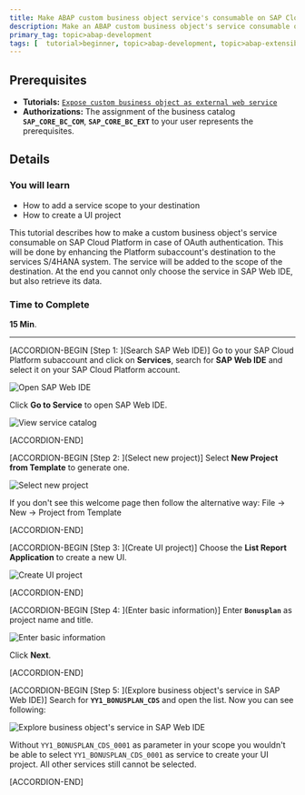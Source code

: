 ```yaml
---
title: Make ABAP custom business object service's consumable on SAP Cloud Platform via OAuth
description: Make an ABAP custom business object's service consumable on SAP Cloud Platform via OAuth. Enhancing the Platform subaccount's destination to the services S/4HANA system.
primary_tag: topic>abap-development
tags: [  tutorial>beginner, topic>abap-development, topic>abap-extensibility ]
---
```


## Prerequisites  
- **Tutorials:** [`Expose custom business object as external web service`](https://www.sap.com/developer/tutorials/abap-custom-ui-business-object.html)
- **Authorizations:** The assignment of the business catalog **`SAP_CORE_BC_COM`**, **`SAP_CORE_BC_EXT`** to your user represents the prerequisites.


## Details
### You will learn
- How to add a service scope to your destination
- How to create a UI project

This tutorial describes how to make a custom business object's service consumable on SAP Cloud Platform in case of OAuth authentication. This will be done by enhancing the Platform subaccount's destination to the services S/4HANA system. The service will be added to the scope of the destination. At the end you cannot only choose the service in SAP Web IDE, but also retrieve its data.

### Time to Complete
**15 Min**.

---


[ACCORDION-BEGIN [Step 1: ](Search SAP Web IDE)]
Go to your SAP Cloud Platform subaccount and click on **Services**, search for **SAP Web IDE** and select it on your SAP Cloud Platform account.

![Open SAP Web IDE](webide1.png)

Click **Go to Service** to open SAP Web IDE.

![View service catalog](sapcp.png)

[ACCORDION-END]

[ACCORDION-BEGIN [Step 2: ](Select new project)]
Select **New Project from Template** to generate one.

![Select new project](webide.png)

If you don't see this welcome page then follow the alternative way:
File -> New -> Project from Template


[ACCORDION-END]

[ACCORDION-BEGIN [Step 3: ](Create UI project)]
Choose the **List Report Application** to create a new UI.

![Create UI project](next.png)

[ACCORDION-END]

[ACCORDION-BEGIN [Step 4: ](Enter basic information)]
Enter **`Bonusplan`** as project name and title.

![Enter basic information](bonusplan.png)

Click **Next**.

[ACCORDION-END]

[ACCORDION-BEGIN [Step 5: ](Explore business object's service in SAP Web IDE)]
Search for **`YY1_BONUSPLAN_CDS`** and open the list. Now you can see following:

![Explore business object's service in SAP Web IDE](list2.png)

Without `YY1_BONUSPLAN_CDS_0001` as parameter in your scope you wouldn't be able to select `YY1_BONUSPLAN_CDS_0001` as service to create your UI project. All other services still cannot be selected.  

[ACCORDION-END]
